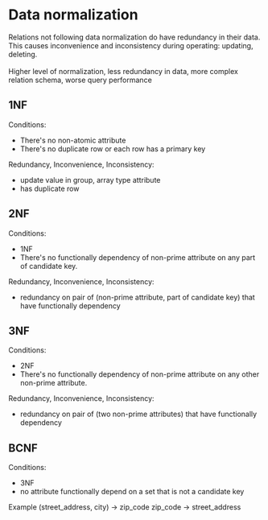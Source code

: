 # Data normalization

Relations not following data normalization do have redundancy in their data.
This causes inconvenience and inconsistency during operating: updating, deleting.
<br><br>
Higher level of normalization, less redundancy in data, more complex relation schema, worse query performance

## 1NF

Conditions: 

- There's no non-atomic attribute
- There's no duplicate row or each row has a primary key

Redundancy, Inconvenience, Inconsistency:
- update value in group, array type attribute
- has duplicate row

## 2NF

Conditions:
- 1NF
- There's no functionally dependency of non-prime attribute on any part of candidate key.

Redundancy, Inconvenience, Inconsistency:
- redundancy on pair of (non-prime attribute, part of candidate key) that have functionally dependency

## 3NF
Conditions:
- 2NF
- There's no functionally dependency of non-prime attribute on any other non-prime attribute.

Redundancy, Inconvenience, Inconsistency:
- redundancy on pair of (two non-prime attributes) that have functionally dependency


## BCNF

Conditions:
- 3NF
- no attribute functionally depend on a set that is not a candidate key

Example 
(street_address, city) -> zip_code
zip_code -> street_address